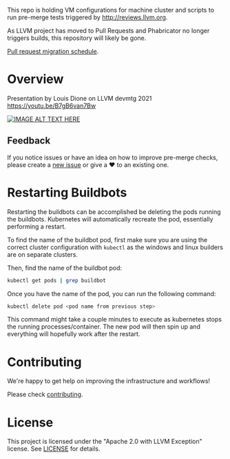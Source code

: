 This repo is holding VM configurations for machine cluster and scripts to run pre-merge tests triggered by http://reviews.llvm.org.

As LLVM project has moved to Pull Requests and Phabricator no longer triggers builds, this repository will likely be gone.

[Pull request migration schedule](https://discourse.llvm.org/t/pull-request-migration-schedule/71595).

# Overview

Presentation by Louis Dione on LLVM devmtg 2021 https://youtu.be/B7gB6van7Bw

[![IMAGE ALT TEXT HERE](https://img.youtube.com/vi/B7gB6van7Bw/0.jpg)](https://www.youtube.com/watch?v=B7gB6van7Bw)

## Feedback

If you notice issues or have an idea on how to improve pre-merge checks, please
create a [new issue](https://github.com/google/llvm-premerge-checks/issues/new)
or give a :heart: to an existing one.

# Restarting Buildbots

Restarting the buildbots can be accomplished be deleting the pods running the
buildbots. Kubernetes will automatically recreate the pod, essentially
performing a restart.

To find the name of the buildbot pod, first make sure you are using the correct
cluster configuration with `kubectl` as the windows and linux builders are on
separate clusters.

Then, find the name of the buildbot pod:

```bash
kubectl get pods | grep buildbot
```

Once you have the name of the pod, you can run the following command:

```bash
kubectl delete pod <pod name from previous step>
```

This command might take a couple minutes to execute as kubernetes stops
the running processes/container. The new pod will then spin up and
everything will hopefully work after the restart.

# Contributing

We're happy to get help on improving the infrastructure and workflows!

Please check [contributing](docs/contributing.md).

# License

This project is licensed under the "Apache 2.0 with LLVM Exception" license. See
[LICENSE](LICENSE) for details.
